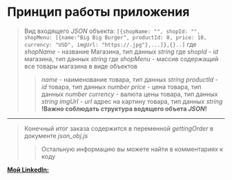 #  Принцип работы приложения

> Вид входящего *JSON* объекта:
```[{shopName: "", shopId: "", shopMenu: [{name:"Big Big Burger", productId: 0, price: 10, currency: "USD", imgUrl: "https://.jpg"},...]},{}..]```
где *shopName* - название Магазина, тип данных *string*
где *shopId* - *id* магазина, тип данных *string*
где *shopMenu* - массив содержащий все товары магазина в виде объектов
>> *name* - наименование товара, тип данных *string*
*productId* - *id* товара, тип данных *number*
*price* - цена товара, тип данных *number*
*currency* - валюта цены товара, тип данных *string*
*imgUrl* - *url* адрес на картину товара,  тип данных *string*
**!Важно соблюдать структура водящего объета *JSON*!**

***

> Конечный итог заказа содержится в переменной *gettingOrder* в документе *json_obj.js*
>> Остальную информацию вы можете найти в комментариях к коду

**[Мой LinkedIn:](https://www.linkedin.com/in/viktor-komissarov-66269b252/)**
